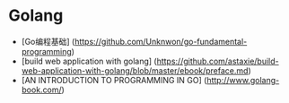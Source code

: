 Golang
======

* [Go编程基础] (https://github.com/Unknwon/go-fundamental-programming)
* [build web application with golang] (https://github.com/astaxie/build-web-application-with-golang/blob/master/ebook/preface.md)
* [AN INTRODUCTION TO PROGRAMMING IN GO] (http://www.golang-book.com/)
